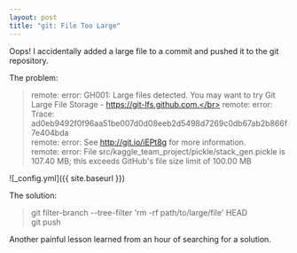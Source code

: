 ```yaml
---
layout: post
title: "git: File Too Large"
---
```


Oops! I accidentally added a large file to a commit and pushed it to the git repository.

The problem:
>remote: error: GH001: Large files detected. You may want to try Git Large File Storage - https://git-lfs.github.com.</br>
remote: error: Trace: ad0eb9492f0f96aa51be007d0d08eeb2d5498d7269c0db67ab2b866f7e404bda</br>
remote: error: See http://git.io/iEPt8g for more information.</br>
remote: error: File src/kaggle_team_project/pickle/stack_gen.pickle is 107.40 MB; this exceeds GitHub's file size limit of 100.00 MB</br>

![_config.yml]({{ site.baseurl }})

The solution:
> git filter-branch --tree-filter 'rm -rf path/to/large/file' HEAD  </br>
git push

Another painful lesson learned from an hour of searching for a solution.

